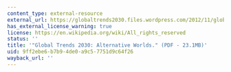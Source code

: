 ```yaml
---
content_type: external-resource
external_url: https://globaltrends2030.files.wordpress.com/2012/11/global-trends-2030-november2012.pdf
has_external_license_warning: true
license: https://en.wikipedia.org/wiki/All_rights_reserved
status: ''
title: '"Global Trends 2030: Alternative Worlds." (PDF - 23.1MB)'
uid: 9ff2ebe6-b7b9-4de0-a9c5-7751d9c64f26
wayback_url: ''
---
```

